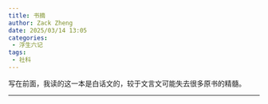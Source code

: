```yaml
---
title: 书摘
author: Zack Zheng
date: 2025/03/14 13:05
categories:
 - 浮生六记
tags:
 - 社科
---
```



写在前面，我读的这一本是白话文的，较于文言文可能失去很多原书的精髓。


------------------------




